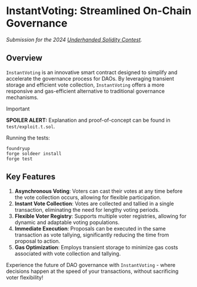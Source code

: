 # InstantVoting: Streamlined On-Chain Governance

_Submission for the 2024 [Underhanded Solidity Contest](https://underhanded.soliditylang.org/)._

## Overview

`InstantVoting` is an innovative smart contract designed to simplify and accelerate the governance process for DAOs. By leveraging transient storage and efficient vote collection, `InstantVoting` offers a more responsive and gas-efficient alternative to traditional governance mechanisms.

> [!IMPORTANT]
> 
> **SPOILER ALERT:** Explanation and proof-of-concept can be found in `test/exploit.t.sol`.

Running the tests:
```
foundryup
forge soldeer install
forge test
```

## Key Features

1. **Asynchronous Voting**: Voters can cast their votes at any time before the vote collection occurs, allowing for flexible participation.
2. **Instant Vote Collection**: Votes are collected and tallied in a single transaction, eliminating the need for lengthy voting periods.
3. **Flexible Voter Registry**: Supports multiple voter registries, allowing for dynamic and adaptable voting populations.
4. **Immediate Execution**: Proposals can be executed in the same transaction as vote tallying, significantly reducing the time from proposal to action.
5. **Gas Optimization**: Employs transient storage to minimize gas costs associated with vote collection and tallying.

Experience the future of DAO governance with `InstantVoting` - where decisions happen at the speed of your transactions, without sacrificing voter flexibility!
